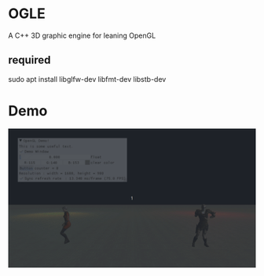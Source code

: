 # OGLE 
A C++ 3D graphic engine for leaning OpenGL

## required 
sudo apt install libglfw-dev libfmt-dev libstb-dev

# Demo
![Demo](imgs/demo.gif "Demo")